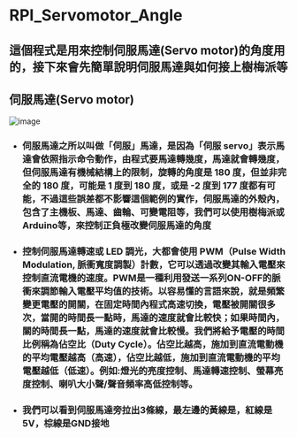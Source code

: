# RPI_Servomotor_Angle
## 這個程式是用來控制伺服馬達(Servo motor)的角度用的，接下來會先簡單說明伺服馬達與如何接上樹梅派等

##  伺服馬達(Servo motor)  
![image](https://github.com/MeowWnag/RPI_Servomotor_Angle/assets/119922838/1f8cc05d-2de6-46a0-85ba-9eca09c225dc)
* ### 伺服馬達之所以叫做「伺服」馬達，是因為「伺服 servo」表示馬達會依照指示命令動作，由程式要馬達轉幾度，馬達就會轉幾度，但伺服馬達有機械結構上的限制，旋轉的角度是 180 度，但並非完全的 180 度，可能是 1 度到 180 度，或是 -2 度到 177 度都有可能，不過這些誤差都不影響這個範例的實作，伺服馬達的外殼內，包含了主機板、馬達、齒輪、可變電阻等，我們可以使用樹梅派或Arduino等，來控制正負極改變伺服馬達的角度
* ### 控制伺服馬達轉速或 LED 調光，大都會使用 PWM（Pulse Width Modulation, 脈衝寬度調製）計數，它可以透過改變其輸入電壓來控制直流電機的速度。PWM是一種利用發送一系列ON-OFF的脈衝來調節輸入電壓平均值的技術。以容易懂的言語來說，就是頻繁變更電壓的開關，在固定時間內程式高速切換，電壓被開關很多次，當開的時間長一點時，馬達的速度就會比較快；如果時間內，關的時間長一點，馬達的速度就會比較慢。我們將給予電壓的時間比例稱為佔空比（Duty Cycle）。佔空比越高，施加到直流電動機的平均電壓越高（高速），佔空比越低，施加到直流電動機的平均電壓越低（低速）。例如:燈光的亮度控制、馬達轉速控制、螢幕亮度控制、喇叭大小聲/聲音頻率高低控制等。
* ### 我們可以看到伺服馬達旁拉出3條線，最左邊的黃線是，紅線是5V，棕線是GND接地



